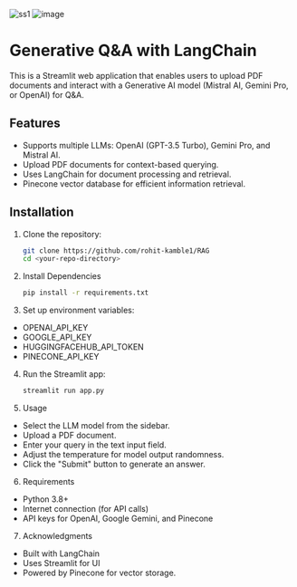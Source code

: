 ![ss1](https://github.com/user-attachments/assets/d03304d0-182e-4e83-981f-d6d023e6d73b)
![image](https://github.com/user-attachments/assets/36aac54d-94dd-4013-9e26-cc42096853fb)

# Generative Q&A with LangChain

This is a Streamlit web application that enables users to upload PDF documents and interact with a Generative AI model (Mistral AI, Gemini Pro, or OpenAI) for Q&A.

## Features
- Supports multiple LLMs: OpenAI (GPT-3.5 Turbo), Gemini Pro, and Mistral AI.
- Upload PDF documents for context-based querying.
- Uses LangChain for document processing and retrieval.
- Pinecone vector database for efficient information retrieval.

## Installation

1. Clone the repository:
   ```sh
   git clone https://github.com/rohit-kamble1/RAG
   cd <your-repo-directory>

2. Install Dependencies
   ```sh
   pip install -r requirements.txt

3. Set up environment variables:
   
- OPENAI_API_KEY
- GOOGLE_API_KEY
- HUGGINGFACEHUB_API_TOKEN
- PINECONE_API_KEY

4. Run the Streamlit app:
   ```sh
   streamlit run app.py
   
5. Usage
- Select the LLM model from the sidebar.
- Upload a PDF document.
- Enter your query in the text input field.
- Adjust the temperature for model output randomness.
- Click the "Submit" button to generate an answer.

6. Requirements
- Python 3.8+
- Internet connection (for API calls)
- API keys for OpenAI, Google Gemini, and Pinecone

7. Acknowledgments
- Built with LangChain
- Uses Streamlit for UI
- Powered by Pinecone for vector storage.



